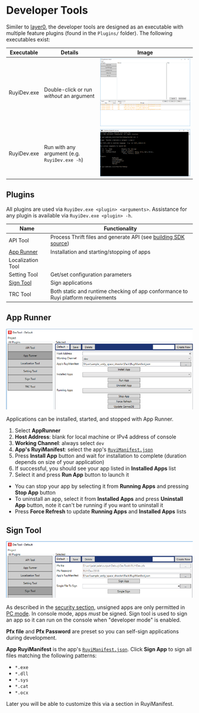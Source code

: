 # Developer Tools

Similer to [layer0](layer0.md), the developer tools are designed as an executable with multiple feature plugins (found in the `Plugins/` folder).  The following executables exist:

| Executable | Details | Image
|-|-|-
| RuyiDev.exe | Double-click or run _without_ an argument | ![](/docs/img/ruyidev_gui.png)
| RuyiDev.exe | Run with any argument (e.g. `RuyiDev.exe -h`) | ![](/docs/img/ruyidev_cli.png)

## Plugins

All plugins are used via `RuyiDev.exe <plugin> <arguments>`.
Assistance for any plugin is available via `RuyiDev.exe <plugin> -h`.

| Name | Functionality
|-|-
| API Tool | Process Thrift files and generate API (see [building SDK source](build_sdk_source.md))
| [App Runner](#app-runner) | Installation and starting/stopping of apps
| Localization Tool | 
| Setting Tool | Get/set configuration parameters
| [Sign Tool](#sign-tool) | Sign applications
| TRC Tool | Both static and runtime checking of app conformance to Ruyi platform requirements

## App Runner

![](/docs/img/devtool_runner.png)

Applications can be installed, started, and stopped with App Runner.

1. Select __AppRunner__
1. __Host Address__: blank for local machine or IPv4 address of console
1. __Working Channel__: always select `dev`
1. __App's RuyiManifest__: select the app's [`RuyiManifest.json`](app_metadata)
1. Press __Install App__ button and wait for installation to complete (duration depends on size of your application)
1. If successful, you should see your app listed in __Installed Apps__ list
1. Select it and press __Run App__ button to launch it


- You can stop your app by selecting it from __Running Apps__ and pressing __Stop App__ button
- To uninstall an app, select it from __Installed Apps__ and press __Uninstall App__ button, note it can't be running if you want to uninstall it
- Press __Force Refresh__ to update __Running Apps__ and __Installed Apps__ lists

## Sign Tool

![](/docs/img/devtool_sign.png)

As described in the [security section](security), unsigned apps are only permitted in [PC mode](pc_mode).  In console mode, apps _must_ be signed.  Sign tool is used to sign an app so it can run on the console when "developer mode" is enabled.

__Pfx file__ and __Pfx Password__ are preset so you can self-sign applications during development.

__App RuyiManifest__ is the app's [`RuyiManifest.json`](app_metadata).
Click __Sign App__ to sign all files matching the following patterns:
- `*.exe`
- `*.dll`
- `*.sys`
- `*.cat`
- `*.ocx`

Later you will be able to customize this via a section in RuyiManifest.